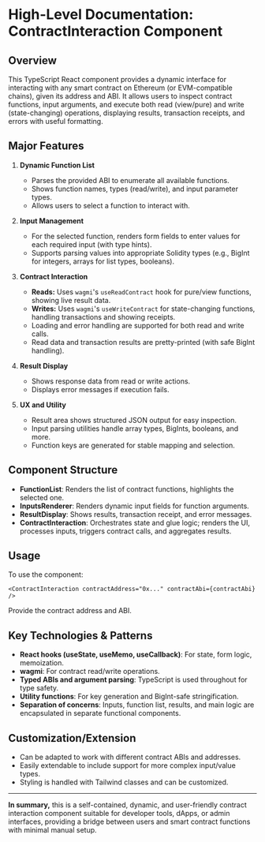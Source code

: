 # High-Level Documentation: ContractInteraction Component

## Overview

This TypeScript React component provides a dynamic interface for interacting with any smart contract on Ethereum (or EVM-compatible chains), given its address and ABI. It allows users to inspect contract functions, input arguments, and execute both read (view/pure) and write (state-changing) operations, displaying results, transaction receipts, and errors with useful formatting.

## Major Features

1. **Dynamic Function List**
   - Parses the provided ABI to enumerate all available functions.
   - Shows function names, types (read/write), and input parameter types.
   - Allows users to select a function to interact with.

2. **Input Management**
   - For the selected function, renders form fields to enter values for each required input (with type hints).
   - Supports parsing values into appropriate Solidity types (e.g., BigInt for integers, arrays for list types, booleans).

3. **Contract Interaction**
   - **Reads:** Uses `wagmi`'s `useReadContract` hook for pure/view functions, showing live result data.
   - **Writes:** Uses `wagmi`'s `useWriteContract` for state-changing functions, handling transactions and showing receipts.
   - Loading and error handling are supported for both read and write calls.
   - Read data and transaction results are pretty-printed (with safe BigInt handling).

4. **Result Display**
   - Shows response data from read or write actions.
   - Displays error messages if execution fails.

5. **UX and Utility**
   - Result area shows structured JSON output for easy inspection.
   - Input parsing utilities handle array types, BigInts, booleans, and more.
   - Function keys are generated for stable mapping and selection.

## Component Structure

- **FunctionList**: Renders the list of contract functions, highlights the selected one.
- **InputsRenderer**: Renders dynamic input fields for function arguments.
- **ResultDisplay**: Shows results, transaction receipt, and error messages.
- **ContractInteraction**: Orchestrates state and glue logic; renders the UI, processes inputs, triggers contract calls, and aggregates results.

## Usage

To use the component:
```tsx
<ContractInteraction contractAddress="0x..." contractAbi={contractAbi} />
```
Provide the contract address and ABI.

## Key Technologies & Patterns

- **React hooks (useState, useMemo, useCallback)**: For state, form logic, memoization.
- **wagmi**: For contract read/write operations.
- **Typed ABIs and argument parsing**: TypeScript is used throughout for type safety.
- **Utility functions**: For key generation and BigInt-safe stringification.
- **Separation of concerns**: Inputs, function list, results, and main logic are encapsulated in separate functional components.

## Customization/Extension

- Can be adapted to work with different contract ABIs and addresses.
- Easily extendable to include support for more complex input/value types.
- Styling is handled with Tailwind classes and can be customized.

---

**In summary,** this is a self-contained, dynamic, and user-friendly contract interaction component suitable for developer tools, dApps, or admin interfaces, providing a bridge between users and smart contract functions with minimal manual setup.